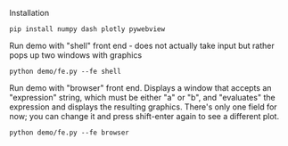 Installation

    pip install numpy dash plotly pywebview

Run demo with "shell" front end - does not actually take input but rather pops up two windows with graphics

    python demo/fe.py --fe shell 

Run demo with "browser" front end. Displays a window that accepts an
"expression" string, which must be either "a" or "b", and "evaluates"
the expression and displays the resulting graphics. There's only one
field for now; you can change it and press shift-enter again to see a different
plot.

    python demo/fe.py --fe browser 


